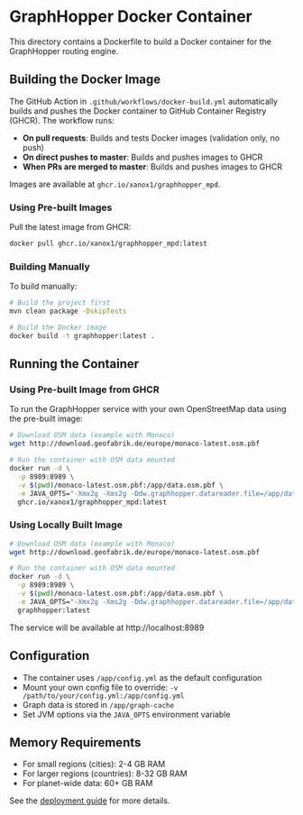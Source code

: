 # GraphHopper Docker Container

This directory contains a Dockerfile to build a Docker container for the GraphHopper routing engine.

## Building the Docker Image

The GitHub Action in `.github/workflows/docker-build.yml` automatically builds and pushes the Docker container to GitHub Container Registry (GHCR). The workflow runs:

- **On pull requests**: Builds and tests Docker images (validation only, no push)
- **On direct pushes to master**: Builds and pushes images to GHCR  
- **When PRs are merged to master**: Builds and pushes images to GHCR

Images are available at `ghcr.io/xanox1/graphhopper_mpd`.

### Using Pre-built Images

Pull the latest image from GHCR:

```bash
docker pull ghcr.io/xanox1/graphhopper_mpd:latest
```

### Building Manually

To build manually:

```bash
# Build the project first
mvn clean package -DskipTests

# Build the Docker image
docker build -t graphhopper:latest .
```

## Running the Container

### Using Pre-built Image from GHCR

To run the GraphHopper service with your own OpenStreetMap data using the pre-built image:

```bash
# Download OSM data (example with Monaco)
wget http://download.geofabrik.de/europe/monaco-latest.osm.pbf

# Run the container with OSM data mounted
docker run -d \
  -p 8989:8989 \
  -v $(pwd)/monaco-latest.osm.pbf:/app/data.osm.pbf \
  -e JAVA_OPTS="-Xmx2g -Xms2g -Ddw.graphhopper.datareader.file=/app/data.osm.pbf" \
  ghcr.io/xanox1/graphhopper_mpd:latest
```

### Using Locally Built Image

```bash
# Download OSM data (example with Monaco)
wget http://download.geofabrik.de/europe/monaco-latest.osm.pbf

# Run the container with OSM data mounted
docker run -d \
  -p 8989:8989 \
  -v $(pwd)/monaco-latest.osm.pbf:/app/data.osm.pbf \
  -e JAVA_OPTS="-Xmx2g -Xms2g -Ddw.graphhopper.datareader.file=/app/data.osm.pbf" \
  graphhopper:latest
```

The service will be available at http://localhost:8989

## Configuration

- The container uses `/app/config.yml` as the default configuration
- Mount your own config file to override: `-v /path/to/your/config.yml:/app/config.yml`
- Graph data is stored in `/app/graph-cache`
- Set JVM options via the `JAVA_OPTS` environment variable

## Memory Requirements

- For small regions (cities): 2-4 GB RAM
- For larger regions (countries): 8-32 GB RAM
- For planet-wide data: 60+ GB RAM

See the [deployment guide](docs/core/deploy.md) for more details.